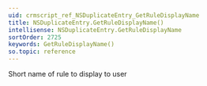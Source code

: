 ```yaml
---
uid: crmscript_ref_NSDuplicateEntry_GetRuleDisplayName
title: NSDuplicateEntry.GetRuleDisplayName()
intellisense: NSDuplicateEntry.GetRuleDisplayName
sortOrder: 2725
keywords: GetRuleDisplayName()
so.topic: reference
---
```



Short name of rule to display to user


